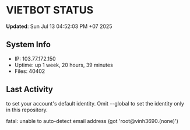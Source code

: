 # VIETBOT STATUS
**Updated**: Sun Jul 13 04:52:03 PM +07 2025

## System Info
- IP: 103.77.172.150
- Uptime: up 1 week, 20 hours, 39 minutes
- Files: 40402

## Last Activity

to set your account's default identity.
Omit --global to set the identity only in this repository.

fatal: unable to auto-detect email address (got 'root@vinh3690.(none)')
